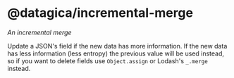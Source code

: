 # @datagica/incremental-merge

*An incremental merge*

Update a JSON's field if the new data has more information. If the new data has
less information (less entropy) the previous value will be used instead, so if
you want to delete fields use `Object.assign` or Lodash's `_.merge` instead.
